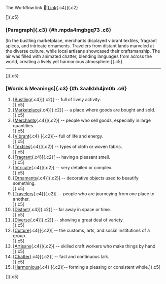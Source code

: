 The Workflow link
👏[[Link](https://www.google.com/url?q=http://www.google.com&sa=D&source=editors&ust=1757464700344681&usg=AOvVaw0IOcDPtX1VFPHM5OAMtXzy){.c4}]{.c2}

[]{.c5}

### [Paragraph]{.c3} {#h.mpda4mgbgq73 .c6}

[In the bustling marketplace, merchants displayed vibrant textiles,
fragrant spices, and intricate ornaments. Travelers from distant lands
marveled at the diverse culture, while local artisans showcased their
craftsmanship. The air was filled with animated chatter, blending
languages from across the world, creating a lively yet harmonious
atmosphere.]{.c5}

------------------------------------------------------------------------

[]{.c5}

### [Words & Meanings]{.c3} {#h.3aalkbh4jm0b .c6}

1.  [[Bustling](https://www.google.com/url?q=http://www.google.com&sa=D&source=editors&ust=1757464700345639&usg=AOvVaw3WbNCRwpvQalNHbzgDHoRP){.c4}]{.c2}[ --
    full of lively activity.\
    ]{.c5}
2.  [[Marketplace](https://www.google.com/url?q=http://www.google.com&sa=D&source=editors&ust=1757464700345825&usg=AOvVaw1qPjGJtdriOuf4ajf4V-P6){.c4}]{.c2}[ --
    a place where goods are bought and sold.\
    ]{.c5}
3.  [[Merchants](https://www.google.com/url?q=http://www.google.com&sa=D&source=editors&ust=1757464700345992&usg=AOvVaw1BaxAcRbjW9X5CDLT1whsD){.c4}]{.c2}[ --
    people who sell goods, especially in large quantities.\
    ]{.c5}
4.  [[Vibrant](https://www.google.com/url?q=http://www.google.com&sa=D&source=editors&ust=1757464700346179&usg=AOvVaw2VPxokXEC49l51BdwLVpkI){.c4}
    ]{.c2}[-- full of life and energy.\
    ]{.c5}
5.  [[Textiles](https://www.google.com/url?q=http://www.google.com&sa=D&source=editors&ust=1757464700346329&usg=AOvVaw1p5iwiaCYZx35VXTlsSqql){.c4}]{.c2}[ --
    types of cloth or woven fabric.\
    ]{.c5}
6.  [[Fragrant](https://www.google.com/url?q=http://www.google.com&sa=D&source=editors&ust=1757464700346484&usg=AOvVaw3RIwLHX9O442M3yxr9p1Pn){.c4}]{.c2}[ --
    having a pleasant smell.\
    ]{.c5}
7.  [[Intricate](https://www.google.com/url?q=http://www.google.com&sa=D&source=editors&ust=1757464700346626&usg=AOvVaw1NkVTHSal0MVzg1-unzqCy){.c4}]{.c2}[ --
    very detailed or complex.\
    ]{.c5}
8.  [[Ornaments](https://www.google.com/url?q=http://www.google.com&sa=D&source=editors&ust=1757464700346772&usg=AOvVaw0K_4nifmH7-Zlka1YTM1Yk){.c4}]{.c2}[ --
    decorative objects used to beautify something.\
    ]{.c5}
9.  [[Travelers](https://www.google.com/url?q=http://www.google.com&sa=D&source=editors&ust=1757464700346953&usg=AOvVaw2YDM01wtwlMxB-uU2V2ZKQ){.c4}]{.c2}[ --
    people who are journeying from one place to another.\
    ]{.c5}
10. [[Distant](https://www.google.com/url?q=http://www.google.com&sa=D&source=editors&ust=1757464700347130&usg=AOvVaw10MNXU0hbI-rrAovdWPcbH){.c4}]{.c2}[ --
    far away in space or time.\
    ]{.c5}
11. [[Diverse](https://www.google.com/url?q=http://www.google.com&sa=D&source=editors&ust=1757464700347285&usg=AOvVaw16k_ViunpymxK9nq8aFOpk){.c4}]{.c2}[ --
    showing a great deal of variety.\
    ]{.c5}
12. [[Culture](https://www.google.com/url?q=http://www.google.com&sa=D&source=editors&ust=1757464700347454&usg=AOvVaw0ovjA2oDoEr9_NfhYw-ZZn){.c4}]{.c2}[ --
    the customs, arts, and social institutions of a group.\
    ]{.c5}
13. [[Artisans](https://www.google.com/url?q=http://www.google.com&sa=D&source=editors&ust=1757464700347635&usg=AOvVaw2gXQuI06GbSkYjaSNlrxRO){.c4}]{.c2}[ --
    skilled craft workers who make things by hand.\
    ]{.c5}
14. [[Chatter](https://www.google.com/url?q=http://www.google.com&sa=D&source=editors&ust=1757464700347815&usg=AOvVaw174cNQGpVgo6jnbnpRwfi7){.c4}]{.c2}[ --
    fast and continuous talk.\
    ]{.c5}
15. [[Harmonious](https://www.google.com/url?q=http://www.google.com&sa=D&source=editors&ust=1757464700347959&usg=AOvVaw0VAtA0gCFcK1Y1SAYCqddZ){.c4}
    ]{.c2}[-- forming a pleasing or consistent whole.]{.c5}

[]{.c5}
